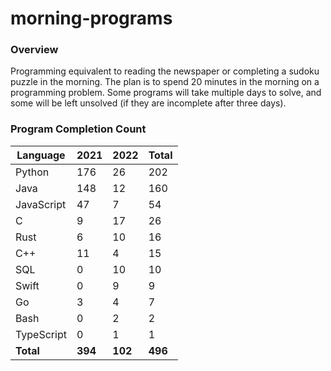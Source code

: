 # morning-programs

### Overview

Programming equivalent to reading the newspaper or completing a sudoku puzzle in the morning.  The plan is to spend 20 
minutes in the morning on a programming problem.  Some programs will take multiple days to solve, and some will be left 
unsolved (if they are incomplete after three days).

### Program Completion Count

| Language     | 2021    | 2022    | Total   |
|--------------|---------|---------|---------|
| Python       | 176     | 26      | 202     |
| Java         | 148     | 12      | 160     |
| JavaScript   | 47      | 7       | 54      |
| C            | 9       | 17      | 26      |
| Rust         | 6       | 10      | 16      |
| C++          | 11      | 4       | 15      |
| SQL          | 0       | 10      | 10      |
| Swift        | 0       | 9       | 9       |
| Go           | 3       | 4       | 7       |
| Bash         | 0       | 2       | 2       |
| TypeScript   | 0       | 1       | 1       |
| **Total**    | **394** | **102** | **496** |
